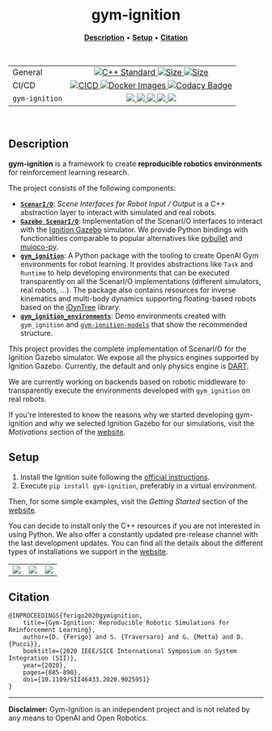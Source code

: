 <p align="center">
<h1 align="center">gym-ignition</h1>
</p>

<p align="center">
<b><a href="https://github.com/robotology/gym-ignition#description">Description</a></b>
•
<b><a href="https://github.com/robotology/gym-ignition#setup">Setup</a></b>
•
<b><a href="https://github.com/robotology/gym-ignition#citation">Citation</a></b>
</p>

<div align="center">
<p><br/></p>
<table>
    <tbody>
         <tr>
            <td align="left">General</td>
            <td align="center">
                <a href="https://isocpp.org">
                <img src="https://img.shields.io/badge/standard-C++17-blue.svg?style=flat&logo=c%2B%2B" alt="C++ Standard" />
                </a>
                <a href="https://github.com/robotology/gym-ignition">
                <img src="https://img.shields.io/github/languages/code-size/robotology/gym-ignition.svg" alt="Size" />
                </a>
                <a href="https://github.com/robotology/gym-ignition/blob/master/LICENSE">
                <img src="https://img.shields.io/badge/license-LGPL-19c2d8.svg" alt="Size" />
                </a>
            </td>
        </tr> 
         <tr>
            <td align="left">CI/CD</td>
            <td align="center">
                <a href="https://github.com/robotology/gym-ignition/actions">
                <img src="https://github.com/robotology/gym-ignition/workflows/CI/CD/badge.svg" alt="CICD" />
                </a>
                <a href="https://github.com/robotology/gym-ignition/actions">
                <img src="https://github.com/robotology/gym-ignition/workflows/Docker%20Images/badge.svg" alt="Docker Images" />
                </a>
                <a href="https://www.codacy.com/app/diegoferigo/gym-ignition?utm_source=github.com&amp;utm_medium=referral&amp;utm_content=diegoferigo/gym-ignition&amp;utm_campaign=Badge_Grade">
                <img src="https://api.codacy.com/project/badge/Grade/899a7c8304e14ed9b2330eb309cdad15" alt="Codacy Badge" />
                </a>
            </td>
        </tr>   
        <tr>
            <td align="left"><code>gym-ignition</code></td>
            <td align="center">
                <a href="https://pypi.org/project/gym-ignition/">
                <img src="https://img.shields.io/pypi/v/gym-ignition.svg" />
                </a>
                <a href="https://pypi.org/project/gym-ignition/">
                <img src="https://img.shields.io/pypi/pyversions/gym-ignition.svg" />
                </a>
                <a href="https://pypi.org/project/gym-ignition/">
                <img src="https://img.shields.io/pypi/status/gym-ignition.svg" />
                </a>
                <a href="https://pypi.org/project/gym-ignition/">
                <img src="https://img.shields.io/pypi/format/gym-ignition.svg" />
                </a>
                <a href="https://pypi.org/project/gym-ignition/">
                <img src="https://img.shields.io/pypi/l/gym-ignition.svg" />
                </a>
            </td>
        </tr>
    </tbody>
</table>
<p><br/></p>
</div>

## Description

**gym-ignition** is a framework to create **reproducible robotics environments** for reinforcement learning research.

The project consists of the following components:

- [**`ScenarI/O`**](cpp/scenario/core): 
  *Scene Interfaces for Robot Input / Output* is a C++ abstraction layer to interact with simulated and real robots.
- [**`Gazebo ScenarI/O`**](cpp/scenario/gazebo): 
  Implementation of the ScenarI/O interfaces to interact with the [Ignition Gazebo](https://ignitionrobotics.org) simulator. 
  We provide Python bindings with functionalities comparable to popular alternatives like 
  [pybullet](https://github.com/bulletphysics/bullet3) and [mujoco-py](https://github.com/openai/mujoco-py).
- [**`gym_ignition`**](python/gym_ignition): 
  A Python package with the tooling to create OpenAI Gym environments for robot learning. 
  It provides abstractions like `Task` and `Runtime` to help developing environments that can be executed transparently 
  on all the ScenarI/O implementations (different simulators, real robots, ...).
  The package also contains resources for inverse kinematics and multi-body dynamics supporting floating-based robots
  based on the [iDynTree](https://github.com/robotology/idyntree) library.
- [**`gym_ignition_environments`**](python/gym_ignition_environments):
  Demo environments created with `gym_ignition` and [`gym-ignition-models`](https://github.com/dic-iit/gym-ignition-models) 
  that show the recommended structure.
  
This project provides the complete implementation of ScenarI/O for the Ignition Gazebo simulator.
We expose all the physics engines supported by Ignition Gazebo.
Currently, the default and only physics engine is [DART](https://github.com/dartsim/dart).

We are currently working on backends based on robotic middleware to transparently execute the environments developed 
with `gym_ignition` on real robots.

If you're interested to know the reasons why we started developing gym-ignition and why we selected Ignition Gazebo for
our simulations, visit the _Motivations_ section of the [website](https://robotology.github.io/gym-ignition). 

## Setup

1. Install the Ignition suite following the [official instructions](https://ignitionrobotics.org/docs/dome).
1. Execute `pip install gym-ignition`, preferably in a virtual environment.

Then, for some simple examples, visit the _Getting Started_ section of the [website](https://robotology.github.io/gym-ignition).

You can decide to install only the C++ resources if you are not interested in using Python.
We also offer a constantly updated pre-release channel with the last development updates.
You can find all the details about the different types of installations we support in the [website](https://robotology.github.io/gym-ignition).

||||
|:---:|:---:|:---:|
| ![](https://user-images.githubusercontent.com/469199/98664559-cdaab180-234a-11eb-8c8a-9ebb172dd723.gif) | ![](https://user-images.githubusercontent.com/469199/98717254-1edb9500-238d-11eb-9e10-54fdd09dfda8.gif) | ![](https://user-images.githubusercontent.com/469199/98664612-df8c5480-234a-11eb-94b0-7cc19bc36ef6.gif) |

## Citation

```
@INPROCEEDINGS{ferigo2020gymignition,
    title={Gym-Ignition: Reproducible Robotic Simulations for Reinforcement Learning},
    author={D. {Ferigo} and S. {Traversaro} and G. {Metta} and D. {Pucci}},
    booktitle={2020 IEEE/SICE International Symposium on System Integration (SII)},
    year={2020},
    pages={885-890},
    doi={10.1109/SII46433.2020.9025951}
} 
```

---

**Disclaimer:** Gym-Ignition is an independent project and is not related by any means to OpenAI and Open Robotics.
